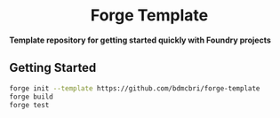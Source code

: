 # <h1 align="center"> Forge Template </h1>

**Template repository for getting started quickly with Foundry projects**

## Getting Started

```sh
forge init --template https://github.com/bdmcbri/forge-template
forge build
forge test
```
